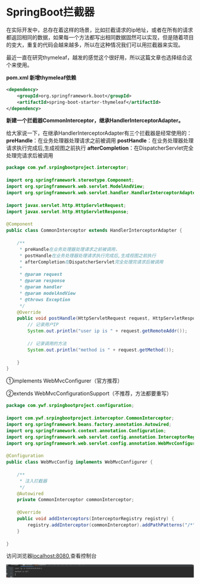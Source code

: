 # SpringBoot拦截器

在实际开发中，总存在着这样的场景，比如拦截请求的ip地址，或者在所有的请求都返回相同的数据，如果每一个方法都写出相同数据固然可以实现，但是随着项目的变大，重复的代码会越来越多，所以在这种情况我们可以用拦截器来实现。

最近一直在研究thymeleaf，越发的感觉这个很好用，所以这篇文章也选择结合这个来使用。



**pom.xml 新增thymeleaf依赖**

```xml
<dependency>
    <groupId>org.springframework.boot</groupId>
    <artifactId>spring-boot-starter-thymeleaf</artifactId>
</dependency>
```



**新建一个拦截器CommonInterceptor，继承HandlerInterceptorAdapter。**

给大家说一下，在继承HandlerInterceptorAdapter有三个拦截器是经常使用的：
**preHandle**：在业务处理器处理请求之前被调用
**postHandle**：在业务处理器处理请求执行完成后,生成视图之前执行
**afterCompletion**：在DispatcherServlet完全处理完请求后被调用 

```java
package com.ywf.srpingbootproject.interceptor;

import org.springframework.stereotype.Component;
import org.springframework.web.servlet.ModelAndView;
import org.springframework.web.servlet.handler.HandlerInterceptorAdapter;

import javax.servlet.http.HttpServletRequest;
import javax.servlet.http.HttpServletResponse;

@Component
public class CommonInterceptor extends HandlerInterceptorAdapter {

    /**
     * preHandle在业务处理器处理请求之前被调用，
     * postHandle在业务处理器处理请求执行完成后,生成视图之前执行
     * afterCompletion在DispatcherServlet完全处理完请求后被调用
     *
     * @param request
     * @param response
     * @param handler
     * @param modelAndView
     * @throws Exception
     */
    @Override
    public void postHandle(HttpServletRequest request, HttpServletResponse response, Object handler, ModelAndView modelAndView) throws Exception {
        // 记录用户IP
        System.out.println("user ip is " + request.getRemoteAddr());

        // 记录调用的方法
        System.out.println("method is " + request.getMethod());

    }
}
```

①implements WebMvcConfigurer（官方推荐）

②extends WebMvcConfigurationSupport（不推荐，方法都要重写）

```java
package com.ywf.srpingbootproject.configuration;

import com.ywf.srpingbootproject.interceptor.CommonInterceptor;
import org.springframework.beans.factory.annotation.Autowired;
import org.springframework.context.annotation.Configuration;
import org.springframework.web.servlet.config.annotation.InterceptorRegistry;
import org.springframework.web.servlet.config.annotation.WebMvcConfigurer;

@Configuration
public class WebMvcConfig implements WebMvcConfigurer {

    /**
     * 注入拦截器
     */
    @Autowired
    private CommonInterceptor commonInterceptor;

    @Override
    public void addInterceptors(InterceptorRegistry registry) {
        registry.addInterceptor(commonInterceptor).addPathPatterns("/*");
    }

}
```

访问浏览器[localhost:8080](localhost:8080),查看控制台

![img](img/sb10.png)

